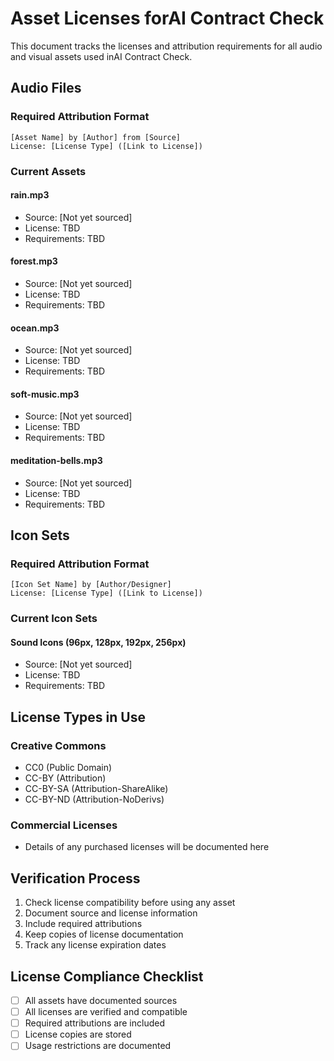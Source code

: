 # Asset Licenses forAI Contract Check

This document tracks the licenses and attribution requirements for all audio and visual assets used inAI Contract Check.

## Audio Files

### Required Attribution Format
```
[Asset Name] by [Author] from [Source]
License: [License Type] ([Link to License])
```

### Current Assets

#### rain.mp3
- Source: [Not yet sourced]
- License: TBD
- Requirements: TBD

#### forest.mp3
- Source: [Not yet sourced]
- License: TBD
- Requirements: TBD

#### ocean.mp3
- Source: [Not yet sourced]
- License: TBD
- Requirements: TBD

#### soft-music.mp3
- Source: [Not yet sourced]
- License: TBD
- Requirements: TBD

#### meditation-bells.mp3
- Source: [Not yet sourced]
- License: TBD
- Requirements: TBD

## Icon Sets

### Required Attribution Format
```
[Icon Set Name] by [Author/Designer]
License: [License Type] ([Link to License])
```

### Current Icon Sets

#### Sound Icons (96px, 128px, 192px, 256px)
- Source: [Not yet sourced]
- License: TBD
- Requirements: TBD

## License Types in Use

### Creative Commons
- CC0 (Public Domain)
- CC-BY (Attribution)
- CC-BY-SA (Attribution-ShareAlike)
- CC-BY-ND (Attribution-NoDerivs)

### Commercial Licenses
- Details of any purchased licenses will be documented here

## Verification Process
1. Check license compatibility before using any asset
2. Document source and license information
3. Include required attributions
4. Keep copies of license documentation
5. Track any license expiration dates

## License Compliance Checklist
- [ ] All assets have documented sources
- [ ] All licenses are verified and compatible
- [ ] Required attributions are included
- [ ] License copies are stored
- [ ] Usage restrictions are documented
